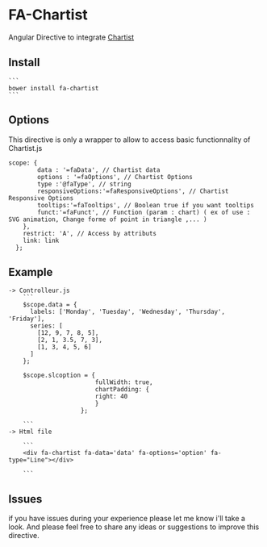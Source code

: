 # FA-Chartist

Angular Directive to integrate [Chartist](https://gionkunz.github.io/chartist-js/index.html)


##	Install

	```
	bower install fa-chartist
	```

## Options 

This directive is only a wrapper to allow to access basic functionnality of Chartist.js

```
scope: {
  		data : '=faData', // Chartist data 
  		options : '=faOptions', // Chartist Options 
  		type :'@faType', // string 
  		responsiveOptions:'=faResponsiveOptions', // Chartist Responsive Options
      	tooltips:'=faTooltips', // Boolean true if you want tooltips 
      	funct:'=faFunct', // Function (param : chart) ( ex of use : SVG animation, Change forme of point in triangle ,... )
	},
    restrict: 'A', // Access by attributs
    link: link
  };

```

## Example 

	-> Controlleur.js 
		```
		$scope.data = {
		  labels: ['Monday', 'Tuesday', 'Wednesday', 'Thursday', 'Friday'],
		  series: [
		    [12, 9, 7, 8, 5],
		    [2, 1, 3.5, 7, 3],
		    [1, 3, 4, 5, 6]
		  ]
		};

		$scope.slcoption = {
						  	fullWidth: true,
						  	chartPadding: {
						    right: 40
							}
						};	

		```
	-> Html file

		```
		<div fa-chartist fa-data='data' fa-options='option' fa-type="Line"></div>

		```
## Issues

if you have issues during your experience please let me know i'll take a look. 
And please feel free to share any ideas or suggestions to improve this directive.
